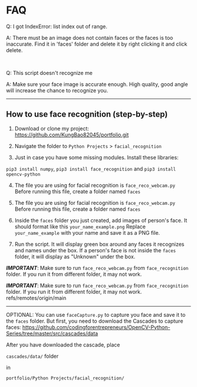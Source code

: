 <h1>FAQ</h1>

<p>Q: I got IndexError: list index out of range.</p>
<p>A: There must be an image does not contain faces or the faces is too inaccurate. Find it in 'faces' folder and delete it by right clicking it and click delete.</p><br>

<p>Q: This script doesn't recognize me</p>
<p>A: Make sure your face image is accurate enough. High quality, good angle will increase the chance to recognize you.</p>

---

<h2>How to use face recognition (step-by-step)</h2>

1. Download or clone my project: https://github.com/KungBao82045/portfolio.git

2. Navigate the folder to `Python Projects` > `facial_recognition`

3. Just in case you have some missing modules. Install these libraries:

`pip3 install numpy`,
`pip3 install face_recognition` and
`pip3 install opencv-python`


4. The file you are using for facial recognition is `face_reco_webcam.py` Before running this file, create a folder named `faces`

      

4. The file you are using for facial recognition is `face_reco_webcam.py` Before running this file, create a folder named `faces`
   

5. Inside the `faces` folder you just created, add images of person's face. It should format like this `your_name_example.png` Replace `your_name_example` with your name and save it as a PNG file.

6. Run the script. It will display green box around any faces it recognizes and names under the box. If a person's face is not inside the `faces` folder, it will display as "Unknown" under the box.


**_IMPORTANT_**: Make sure to run `face_reco_webcam.py` from `face_recognition` folder. If you run it from different folder, it may not work.

***IMPORTANT***: Make sure to run `face_reco_webcam.py` from `face_recognition` folder. If you run it from different folder, it may not work.
refs/remotes/origin/main

---

OPTIONAL: You can use `faceCapture.py` to capture you face and save it to the `faces` folder. But first, you need to download the Cascades to capture faces: https://github.com/codingforentrepreneurs/OpenCV-Python-Series/tree/master/src/cascades/data

After you have downloaded the cascade, place

`cascades/data/` folder

in

`portfolio/Python Projects/facial_recognition/`
